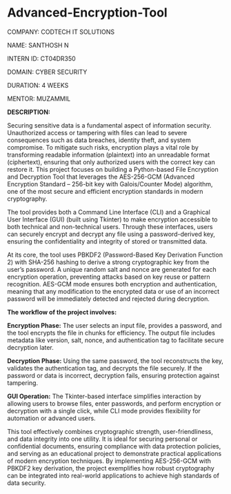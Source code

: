 # Advanced-Encryption-Tool

COMPANY: CODTECH IT SOLUTIONS

NAME: SANTHOSH N

INTERN ID: CT04DR350

DOMAIN: CYBER SECURITY

DURATION: 4 WEEKS

MENTOR: MUZAMMIL

****DESCRIPTION:****

Securing sensitive data is a fundamental aspect of information security. Unauthorized access or tampering with files can lead to severe consequences such as data breaches, identity theft, and system compromise. To mitigate such risks, encryption plays a vital role by transforming readable information (plaintext) into an unreadable format (ciphertext), ensuring that only authorized users with the correct key can restore it. This project focuses on building a Python-based File Encryption and Decryption Tool that leverages the AES-256-GCM (Advanced Encryption Standard – 256-bit key with Galois/Counter Mode) algorithm, one of the most secure and efficient encryption standards in modern cryptography.

The tool provides both a Command Line Interface (CLI) and a Graphical User Interface (GUI) (built using Tkinter) to make encryption accessible to both technical and non-technical users. Through these interfaces, users can securely encrypt and decrypt any file using a password-derived key, ensuring the confidentiality and integrity of stored or transmitted data.

At its core, the tool uses PBKDF2 (Password-Based Key Derivation Function 2) with SHA-256 hashing to derive a strong cryptographic key from the user’s password. A unique random salt and nonce are generated for each encryption operation, preventing attacks based on key reuse or pattern recognition. AES-GCM mode ensures both encryption and authentication, meaning that any modification to the encrypted data or use of an incorrect password will be immediately detected and rejected during decryption.

**The workflow of the project involves:**

**Encryption Phase:** The user selects an input file, provides a password, and the tool encrypts the file in chunks for efficiency. The output file includes metadata like version, salt, nonce, and authentication tag to facilitate secure decryption later.

**Decryption Phase:** Using the same password, the tool reconstructs the key, validates the authentication tag, and decrypts the file securely. If the password or data is incorrect, decryption fails, ensuring protection against tampering.

**GUI Operation:** The Tkinter-based interface simplifies interaction by allowing users to browse files, enter passwords, and perform encryption or decryption with a single click, while CLI mode provides flexibility for automation or advanced users.

This tool effectively combines cryptographic strength, user-friendliness, and data integrity into one utility. It is ideal for securing personal or confidential documents, ensuring compliance with data protection policies, and serving as an educational project to demonstrate practical applications of modern encryption techniques. By implementing AES-256-GCM with PBKDF2 key derivation, the project exemplifies how robust cryptography can be integrated into real-world applications to achieve high standards of data security.
